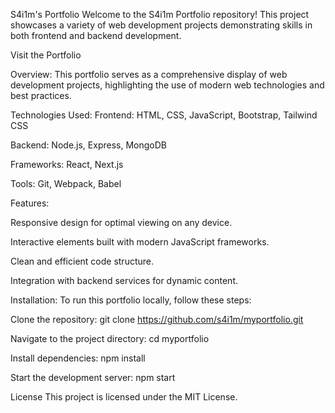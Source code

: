 S4i1m's Portfolio
Welcome to the S4i1m Portfolio repository! This project showcases a variety of web development projects demonstrating skills in both frontend and backend development.

Visit the Portfolio

Overview:
This portfolio serves as a comprehensive display of web development projects, highlighting the use of modern web technologies and best practices.

Technologies Used:
Frontend: HTML, CSS, JavaScript, Bootstrap, Tailwind CSS

Backend: Node.js, Express, MongoDB

Frameworks: React, Next.js

Tools: Git, Webpack, Babel

Features:

Responsive design for optimal viewing on any device.

Interactive elements built with modern JavaScript frameworks.

Clean and efficient code structure.

Integration with backend services for dynamic content.


Installation:
To run this portfolio locally, follow these steps:

Clone the repository: git clone https://github.com/s4i1m/myportfolio.git

Navigate to the project directory: cd myportfolio

Install dependencies: npm install

Start the development server: npm start

License
This project is licensed under the MIT License.

